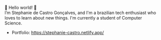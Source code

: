 🎉 Hello world! 🎉  
I’m Stephanie de Castro Gonçalves, and I'm a brazilian tech enthusiast who loves to learn about new things. I'm currently a student of Computer Science.  
- Portfolio: https://stephanie-castro.netlify.app/


<!---
Stephanie-Castro/Stephanie-Castro is a ✨ special ✨ repository because its `README.md` (this file) appears on your GitHub profile.
You can click the Preview link to take a look at your changes.
--->
